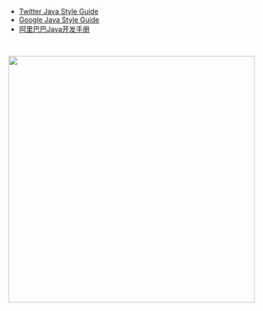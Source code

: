 <!-- GFM-TOC -->
<!-- GFM-TOC -->


- [Twitter Java Style Guide](https://github.com/twitter/commons/blob/master/src/java/com/twitter/common/styleguide.md)
- [Google Java Style Guide](http://google.github.io/styleguide/javaguide.html)
- [阿里巴巴Java开发手册](https://github.com/alibaba/p3c/blob/master/%E9%98%BF%E9%87%8C%E5%B7%B4%E5%B7%B4Java%E5%BC%80%E5%8F%91%E6%89%8B%E5%86%8C%EF%BC%88%E8%AF%A6%E5%B0%BD%E7%89%88%EF%BC%89.pdf)




</br><div align="center"> <img src="https://cyc-1256109796.cos.ap-guangzhou.myqcloud.com/%E5%85%AC%E4%BC%97%E5%8F%B7%20%E6%B5%B7%E6%8A%A5.png" width="500px"> </div></br>
